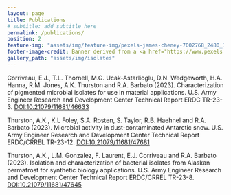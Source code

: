 ```yaml
---
layout: page
title: Publications
# subtitle: add subtitle here
permalink: /publications/
position: 2
feature-img: "assets/img/feature-img/pexels-james-cheney-7002768_2480_1280.jpg"
footer-image-credit: Banner derived from a <a href="https://www.pexels.com/photo/water-droplets-on-blue-surface-7002768/">photo by James Cheney</a>
gallery_path: "assets/img/isolates"
---
```


Corriveau, E.J., T.L. Thornell, M.G. Ucak-Astarlioglu, D.N. Wedgeworth, H.A. Hanna, R.M. Jones, A.K. Thurston and R.A. Barbato (2023). Characterization of pigmented microbial isolates for use in material applications. U.S. Army Engineer Research and Development Center Technical Report ERDC TR-23-3. [DOI:10.21079/11681/46633](https://hdl.handle.net/11681/46633)

Thurston, A.K., K.L Foley, S.A. Rosten, S. Taylor, R.B. Haehnel and R.A. Barbato (2023). Microbial activity in dust-contaminated Antarctic snow. U.S. Army Engineer Research and Development Center Technical Report ERDC/CRREL TR-23-12. [DOI:10.21079/11681/47681](https://hdl.handle.net/11681/47681)

Thurston, A.K., L.M. Gonzalez, F. Laurent, E.J. Corriveau and R.A. Barbato (2023). Isolation and characterization of bacterial isolates from Alaskan permafrost for synthetic biology applications. U.S. Army Engineer Research and Development Center Technical Report ERDC/CRREL TR-23-8. [DOI:10.21079/11681/47645](https://hdl.handle.net/11681/47645)
 
